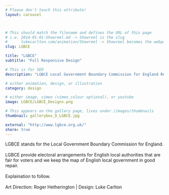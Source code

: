 ```yaml
---
# Please don't touch this attribute!
layout: carousel



# This should match the filename and defines the URL of this page
# i.e. 2014-01-01-Showreel.md -> Showreel is the slug
#      lukecarlton.com/animation/Showreel -> Showreel becomes the webpath
slug: LGBCE

title: "LGBCE"
subtitle: "Full Responsive Design"

# This is for SEO
description: "LGBCE Local Government Boundary Commission for England Redesign"

# either animation, design, or illustration
category: design

# either image, vimeo (vimeo_colour optional), or youtube
image: LGBCE/LGBCE_Designs.png

# This appears on the gallery page, lives under /images/thumbnails
thumbnail: gallerybox_D_LGBCE.jpg

external: "http://www.lgbce.org.uk/"
share: true
---
```


LGBCE stands for the Local Government Boundary Commission for England.
<br><br>
LGBCE provide electoral arrangements for English local authorities that are fair for voters and we keep the map of English local government in good repair.
<br><br>
Explaination to follow.
<br><br>
Art Direction: Roger Hetherington  |  Design: Luke Carlton